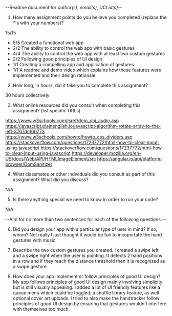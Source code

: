 --Readme document for *author(s)*, *email(s)*, *UCI id(s)*--

1. How many assignment points do you believe you completed (replace the *'s with your numbers)?

15/15
- 5/5 Created a functional web app
- 2/2 The ability to control the web app with basic gestures
- 4/4 The ability to control the web app with at least two custom gestures
- 2/2 Following good principles of UI design
- 1/1 Creating a compelling app and application of gestures
- 1/1 A readme and demo video which explains how these features were implemented and their design rationale

2. How long, in hours, did it take you to complete this assignment?

30 hours collectively

3. What online resources did you consult when completing this assignment? (list specific URLs)

https://www.w3schools.com/jsref/dom_obj_audio.asp
https://javascript.plainenglish.io/javascript-algorithm-rotate-array-to-the-left-3767dcf60773
https://www.w3schools.com/howto/howto_css_dividers.asp
https://stackoverflow.com/questions/17237772/html-how-to-clear-input-using-javascript
https://stackoverflow.com/questions/17237772/html-how-to-clear-input-using-javascript
https://developer.mozilla.org/en-US/docs/Web/API/HTMLImageElement/src
https://angular.io/api/platform-browser/DomSanitizer

4. What classmates or other individuals did you consult as part of this assignment? What did you discuss?

N/A

5. Is there anything special we need to know in order to run your code?

N/A

--Aim for no more than two sentences for each of the following questions.--


6. Did you design your app with a particular type of user in mind? If so, whom?
Not really I just thought it would be fun to incoportate the hand gestures with music

7. Describe the two custom gestures you created.
I created a swipe left and a swipe right when the user is pointing.
It detects 2 hand positions in a row and if they reach the distance threshold 
then it is recognized as a swipe gesture

8. How does your app implement or follow principles of good UI design?
My app follows principles of good UI design mainly involving simplicity but is still visually appealing. 
I added a lot of UI friendly features like a queue menu which could be toggled, a shuffle library feature, as well
optional cover art uploads. I tried to also make the handtracker follow principles of good UI design by ensuring 
that gestures wouldn't interfere with themselves too much.